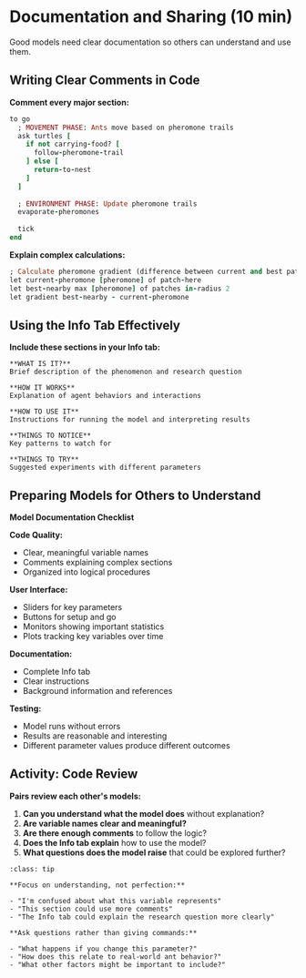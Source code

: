 # Documentation and Sharing (10 min)

Good models need clear documentation so others can understand and use them.

## Writing Clear Comments in Code

**Comment every major section:**

```ruby
to go
  ; MOVEMENT PHASE: Ants move based on pheromone trails
  ask turtles [
    if not carrying-food? [
      follow-pheromone-trail
    ] else [
      return-to-nest
    ]
  ]
  
  ; ENVIRONMENT PHASE: Update pheromone trails
  evaporate-pheromones
  
  tick
end
```

**Explain complex calculations:**

```ruby
; Calculate pheromone gradient (difference between current and best patch)
let current-pheromone [pheromone] of patch-here
let best-nearby max [pheromone] of patches in-radius 2
let gradient best-nearby - current-pheromone
```

## Using the Info Tab Effectively

**Include these sections in your Info tab:**

```
**WHAT IS IT?**
Brief description of the phenomenon and research question

**HOW IT WORKS**
Explanation of agent behaviors and interactions

**HOW TO USE IT**  
Instructions for running the model and interpreting results

**THINGS TO NOTICE**
Key patterns to watch for

**THINGS TO TRY**
Suggested experiments with different parameters
```

## Preparing Models for Others to Understand

**Model Documentation Checklist**

**Code Quality:**

- Clear, meaningful variable names
- Comments explaining complex sections
- Organized into logical procedures

**User Interface:**

- Sliders for key parameters
- Buttons for setup and go
- Monitors showing important statistics
- Plots tracking key variables over time

**Documentation:**

- Complete Info tab
- Clear instructions
- Background information and references

**Testing:**

- Model runs without errors
- Results are reasonable and interesting
- Different parameter values produce different outcomes

## Activity: Code Review

**Pairs review each other's models:**

1. **Can you understand what the model does** without explanation?
2. **Are variable names clear and meaningful?**
3. **Are there enough comments** to follow the logic?
4. **Does the Info tab explain** how to use the model?
5. **What questions does the model raise** that could be explored further?

```{admonition} Giving Good Feedback
:class: tip

**Focus on understanding, not perfection:**

- "I'm confused about what this variable represents"
- "This section could use more comments"
- "The Info tab could explain the research question more clearly"

**Ask questions rather than giving commands:**

- "What happens if you change this parameter?"
- "How does this relate to real-world ant behavior?"
- "What other factors might be important to include?"
```
